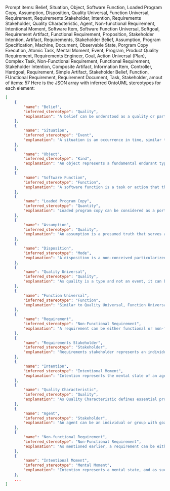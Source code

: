 Prompt items: 
Belief, Situation, Object, Software Function, Loaded Program Copy, Assumption, Disposition, Quality Universal, Function Universal, Requirement, Requirements Stakeholder, Intention, Requirements Stakeholder, Quality Characteristic, Agent, Non-functional Requirement, Intentional Moment, Software Item, Software Function Universal, Softgoal, Requirement Artifact, Functional Requirement, Proposition, Stakeholder Intention, Artifact, Requirements, Stakeholder Belief, Assumption, Program Specification, Machine, Document, Observable State, Porgram Copy Execution, Atomic Task, Mental Moment, Event, Program, Product Quality Requirement, Requirements Engineer, Goal, Action Universal (Plan), Complex Task, Non-Functional Requirement, Functional Requirement, Stakeholder Intention, Composite Artifact, Information Item, Controller, Hardgoal, Requirement, Simple Artifact, Stakeholder Belief, Function, FUnctional Requirement, Requirement Document, Task, Stakeholder, 
amout of items: 57
 Here is the JSON array with inferred OntoUML stereotypes for each element:

```json
[
    {
        "name": "Belief",
        "inferred_stereotype": "Quality",
        "explanation": "A belief can be understood as a quality or particularized property of an individual or agent."
    },
    {
        "name": "Situation",
        "inferred_stereotype": "Event",
        "explanation": "A situation is an occurrence in time, similar to composing a new song."
    },
    {
        "name": "Object",
        "inferred_stereotype": "Kind",
        "explanation": "An object represents a fundamental endurant type with uniform principles of individuation. In this context, it refers to any tangible entity."
    },
    {
        "name": "Software Function",
        "inferred_stereotype": "Function",
        "explanation": "A software function is a task or action that the software performs. It represents a role or sortal with contingent relational classification conditions."
    },
    {
        "name": "Loaded Program Copy",
        "inferred_stereotype": "Quantity",
        "explanation": "Loaded program copy can be considered as a portion of matter (data or code in this context)."
    },
    {
        "name": "Assumption",
        "inferred_stereotype": "Quality",
        "explanation": "An assumption is a presumed truth that serves as a basis for action, thought, or further reasoning. It can be understood as a particularized property or quality."
    },
    {
        "name": "Disposition",
        "inferred_stereotype": "Mode",
        "explanation": "A disposition is a non-conceived particularized property. For example, it could refer to the behavior or nature of an individual without being conceived as a value in a conceptual space."
    },
    {
        "name": "Quality Universal",
        "inferred_stereotype": "Quality",
        "explanation": "As quality is a type and not an event, it can be understood as Quality universal, defining essential properties for all instances of qualities."
    },
    {
        "name": "Function Universal",
        "inferred_stereotype": "Function",
        "explanation": "Similar to Quality Universal, Function Universal stereotype is inferred due to the type and nature of Function as a kind or specialization."
    },
    {
        "name": "Requirement",
        "inferred_stereotype": "Non-Functional Requirement",
        "explanation": "A requirement can be either functional or non-functional, depending on the specific characteristics it defines. In this context, it is inferred as Non-Functional Requirement."
    },
    {
        "name": "Requirements Stakeholder",
        "inferred_stereotype": "Stakeholder",
        "explanation": "Requirements stakeholder represents an individual or group that has a vested interest in the software system and its requirements. As it is not a function or event, it can be considered as a Stakeholder stereotype."
    },
    {
        "name": "Intention",
        "inferred_stereotype": "Intentional Moment",
        "explanation": "Intention represents the mental state of an agent that indicates a purpose or end in view, and it can be understood as an intentional moment."
    },
    {
        "name": "Quality Characteristic",
        "inferred_stereotype": "Quality",
        "explanation": "As Quality Characteristic defines essential properties for certain aspects of a quality, it is inferred as Quality stereotype."
    },
    {
        "name": "Agent",
        "inferred_stereotype": "Stakeholder",
        "explanation": "An agent can be an individual or group with goals, beliefs, and intentions. It can be considered as a Stakeholder in the context of software development."
    },
    {
        "name": "Non-functional Requirement",
        "inferred_stereotype": "Non-Functional Requirement",
        "explanation": "As mentioned earlier, a requirement can be either functional or non-functional. This stereotype is inferred based on the specific characteristics it defines."
    },
    {
        "name": "Intentional Moment",
        "inferred_stereotype": "Mental Moment",
        "explanation": "Intention represents a mental state, and as such, it can be understood as an intentional moment."
    },
    ...
]
```
